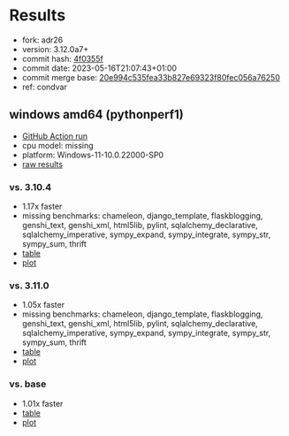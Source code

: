 # Results

- fork: adr26
- version: 3.12.0a7+
- commit hash: [4f0355f](https://github.com/adr26/cpython/commit/4f0355f)
- commit date: 2023-05-16T21:07:43+01:00
- commit merge base: [20e994c535fea33b827e69323f80fec056a76250](https://github.com/adr26/cpython/commit/20e994c535fea33b827e69323f80fec056a76250)
- ref: condvar

## windows amd64 (pythonperf1)

- [GitHub Action run](https://github.com/faster-cpython/benchmarking/actions/runs/5009139216)
- cpu model: missing
- platform: Windows-11-10.0.22000-SP0
- [raw results](bm-20230516-pythonperf1-amd64-adr26-condvar-3.12.0a7%2B-4f0355f.json)

### vs. 3.10.4

- 1.17x faster
- missing benchmarks: chameleon, django_template, flaskblogging, genshi_text, genshi_xml, html5lib, pylint, sqlalchemy_declarative, sqlalchemy_imperative, sympy_expand, sympy_integrate, sympy_str, sympy_sum, thrift
- [table](bm-20230516-pythonperf1-amd64-adr26-condvar-3.12.0a7%2B-4f0355f-vs-3.10.4.md)
- [plot](bm-20230516-pythonperf1-amd64-adr26-condvar-3.12.0a7%2B-4f0355f-vs-3.10.4.png)

### vs. 3.11.0

- 1.05x faster
- missing benchmarks: chameleon, django_template, flaskblogging, genshi_text, genshi_xml, html5lib, pylint, sqlalchemy_declarative, sqlalchemy_imperative, sympy_expand, sympy_integrate, sympy_str, sympy_sum, thrift
- [table](bm-20230516-pythonperf1-amd64-adr26-condvar-3.12.0a7%2B-4f0355f-vs-3.11.0.md)
- [plot](bm-20230516-pythonperf1-amd64-adr26-condvar-3.12.0a7%2B-4f0355f-vs-3.11.0.png)

### vs. base

- 1.01x faster
- [table](bm-20230516-pythonperf1-amd64-adr26-condvar-3.12.0a7%2B-4f0355f-vs-base.md)
- [plot](bm-20230516-pythonperf1-amd64-adr26-condvar-3.12.0a7%2B-4f0355f-vs-base.png)

